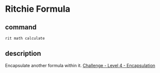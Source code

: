 # Ritchie Formula

## command

```bash
rit math calculate
```

## description

Encapsulate another formula within it. [Challenge - Level 4 - Encapsulation](https://docs.ritchiecli.io/v/v2.0-pt/challenges/level-4)
